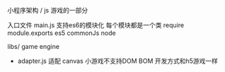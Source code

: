 小程序架构
/ js
游戏的一部分

入口文件 main.js
支持es6的模块化 
每个模块都是一个类
require module.exports es5 commonJs node

libs/ game engine
  - adapter.js 适配
  canvas 
  小游戏不支持DOM BOM
  开发方式和h5游戏一样